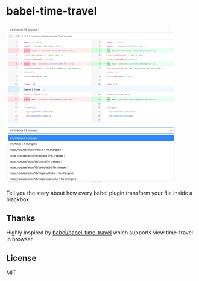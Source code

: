 # babel-time-travel

<img src="media/screenshot.jpg" alt="screenshot" width="450" />

<img src="media/screenshot2.jpg" alt="screenshot" width="450" />

Tell you the story about how every babel plugin transform your file inside a blackbox

## Thanks

Highly inspired by [babel/babel-time-travel](https://github.com/babel/babel-time-travel) which supports view time-travel in browser

## License

MIT
